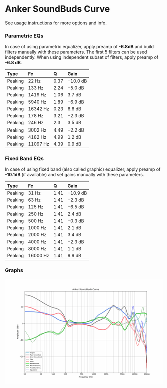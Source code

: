 # Anker SoundBuds Curve
See [usage instructions](https://github.com/jaakkopasanen/AutoEq#usage) for more options and info.

### Parametric EQs
In case of using parametric equalizer, apply preamp of **-6.8dB** and build filters manually
with these parameters. The first 5 filters can be used independently.
When using independent subset of filters, apply preamp of **-6.8 dB**.

| Type    | Fc       |    Q | Gain     |
|:--------|:---------|:-----|:---------|
| Peaking | 22 Hz    | 0.37 | -10.0 dB |
| Peaking | 133 Hz   | 2.24 | -5.0 dB  |
| Peaking | 1419 Hz  | 1.06 | 3.7 dB   |
| Peaking | 5940 Hz  | 1.89 | -6.9 dB  |
| Peaking | 16342 Hz | 0.23 | 6.6 dB   |
| Peaking | 178 Hz   | 3.21 | -2.3 dB  |
| Peaking | 246 Hz   | 2.3  | 3.5 dB   |
| Peaking | 3002 Hz  | 4.49 | -2.2 dB  |
| Peaking | 4182 Hz  | 4.99 | 1.2 dB   |
| Peaking | 11097 Hz | 4.39 | 0.9 dB   |

### Fixed Band EQs
In case of using fixed band (also called graphic) equalizer, apply preamp of **-10.1dB**
(if available) and set gains manually with these parameters.

| Type    | Fc       |    Q | Gain     |
|:--------|:---------|:-----|:---------|
| Peaking | 31 Hz    | 1.41 | -10.9 dB |
| Peaking | 63 Hz    | 1.41 | -2.3 dB  |
| Peaking | 125 Hz   | 1.41 | -6.5 dB  |
| Peaking | 250 Hz   | 1.41 | 2.4 dB   |
| Peaking | 500 Hz   | 1.41 | -0.3 dB  |
| Peaking | 1000 Hz  | 1.41 | 2.1 dB   |
| Peaking | 2000 Hz  | 1.41 | 3.4 dB   |
| Peaking | 4000 Hz  | 1.41 | -2.3 dB  |
| Peaking | 8000 Hz  | 1.41 | 1.1 dB   |
| Peaking | 16000 Hz | 1.41 | 9.9 dB   |

### Graphs
![](./Anker%20SoundBuds%20Curve.png)